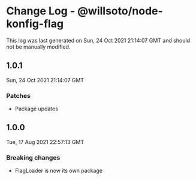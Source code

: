 # Change Log - @willsoto/node-konfig-flag

This log was last generated on Sun, 24 Oct 2021 21:14:07 GMT and should not be manually modified.

## 1.0.1
Sun, 24 Oct 2021 21:14:07 GMT

### Patches

- Package updates

## 1.0.0
Tue, 17 Aug 2021 22:57:13 GMT

### Breaking changes

- FlagLoader is now its own package

